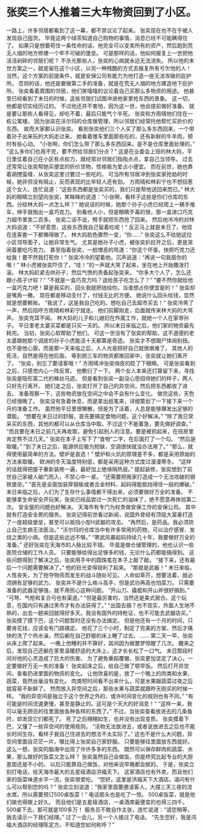 # 张奕三个人推着三大车物资回到了小区。
一路上，许多邻居都看到了这一幕，都不禁议论了起来。
张奕现在也不在乎被人发现自己囤货。
毕竟这两个绿茶知道自己购物的事情，消息已经不可能瞒得住了。
如果只是想要苟住一条性命的话，他完全可以变卖所有的资产，然后跑到荒无人烟的地方修建一个牢不可破的堡垒。
可是那样的话，他如何报复上一世把他活活剁碎的邻居们呢？
不杀光那些人，张奕的心病就永远无法消失。
所以他的末世方案之一，就是留在这个小区，以另一种残酷的方式去报复所有亏欠他的人！
当然，这个方案的前提条件，就是安保公司有能力为他打造一座无法攻破的庇护所。
否则的话，他还是要做第二手的准备，就是在荒无人烟的地方建造地下庇护所。
张奕看着周围的邻居，他们笑嘻嘻的议论着自己买那么多物资的用途。
他甚至已经看到了末日的时候，这些邻居们试图冲进他家里抢东西的景象。
这一切，他都是切实经历过的。
不过他还并不害怕，因为这一世，他会提前做好准备。
就是要让那些人看得见，却吃不着，最后只能气个半死。
张奕和方雨晴他们住在一栋公寓楼。
因为张奕在沃尔玛的仓库做管理，所以邻居们经常托他帮忙买折价的东西。
故而大家都认识张奕。
看到张奕他们三个人买了那么多东西回来，一个带着孙子出来玩的大妈走过来。
她看着推车里面那些吃的，还有新鲜的牛羊肉，顿时有些心动。
“小张啊，你们怎么带了那么多东西回来。是不是仓库里面处理的。”
“这么多你们也用不完，要不然给邻居们分点？”
这是在业委会上班的林大妈，平日里仗着自己在小区有点权力，就经常对邻居们指指点点，拿自己当领导。
过去还常常让张奕帮她买便宜的折价货物，性格极为爱占小便宜。
而在前世，她也靠着胡搅蛮缠，从张奕这里讨要过一些吃的。
可当所有邻居冲到张奕家抢劫的时候，她非但没有阻止，反而表现的比年轻人还有劲。
方雨晴和林彩宁也不想招惹这个女人，连忙说道：“这些东西都是张奕买的，我们只是帮他送回来而已。”
林大妈的眼睛立刻望向张奕，笑眯眯的说道：“小张啊，看样子这些是你们仓库的东西。分给林大妈一点怎么样？”
她说话的时候，她那个孙子小虎已经爬上一辆手推车，伸手就掏出一盒巧克力。
别看他人小，但是眼睛歹毒的很，那一盒进口巧克力超市里卖二百多。
张奕二话不说，劈手就把东西抢了回来。
然后他冷冷的对林大妈说道：“不好意思，这些东西我自己留着吃呢！”
反正马上就是末日了，他现在连客套一下都懒得做了。
林大妈脸色骤然一变，“你……”
张奕这么不给她这位小区领导面子，让她非常生气。
尤其是她孙子小虎，被张奕扒拉开之后，更是哭闹着要吃巧克力。
甚至指着张奕，一脸憎恶的骂道：“你这个坏蛋，快把巧克力还给我！要不然我打死你！”
张奕冷冷的望着他，沉声说道：“再说一句我扇你的嘴！”
林小虎被张奕吓住了，“哇！”的一声就大哭了起来，坐在地上开始撒泼打滚。
林大妈赶紧去哄孙子，然后气愤的责备起张奕来。
“你多大个人了，怎么还跟小孩子计较？”
“不就是一盒巧克力吗？送给孩子吃怎么了？”
“要不然你就给他一盒巧克力吧！算是我买的，回头我就把钱给你。当谁想占你便宜是的！”
张奕却是嘴角一撇。
现在都是移动支付了，付钱无比的方便。
她说什么回头给钱，显然就是想要赖账。
“我说了，这是我自己吃的。想吃自己去超市买去！”
张奕冷笑了一声，然后招呼方雨晴和林彩宁就走。
他们前脚刚走，后面就传来林大妈的大骂声。
张奕充耳不闻。
林大妈的儿子和儿媳妇在外面工作，就她一个人在家带孙子。
平日里老太婆买菜都是只买一天的。
所以末日来临之后，他们家的物资最先耗完。
当初，张奕心软帮助了他们。
可这一世没有了张奕的帮助，这不道德的老太婆跟她那个调皮的孙子小虎能活十天都算是奇迹。
张奕才不想跟尸体闹别扭。
也不是他心狠，而是那一天来临之后，人人光是顾好自己就很艰难了。
其他人的死活，自然是得在他后面。
等到把三车的物资都推回家中，张奕就让她们离开了。
“张奕，别忘了要请客哦！”
方雨晴冲张奕俏皮的眨了下眼睛。
可是张奕看到之后，只感觉内心一阵反胃。
他敷衍了一下。
两个女人本来还打算留下来，寻找张奕是隐形富二代的蛛丝马迹。
但是看到张奕一副没心思招待她们的样子，两人只好先行离开。
她们走之后，张奕打开了自己的异空间，然后把东西都收了进去。
准备观察一下，这些物资放在空间之中会不会有什么变化。
做完这些，天色已经很晚了。
张奕没有急着休息，而是拿出纸笔来，详细策划了一下接下来一个月的准备工作。
虽然他平日里很懒散，但是为了活着，人总是能够爆发出足够的潜能。
“想要在末日过的舒服，首先要搞定食物问题，这个好解决。”
“除了我日常采买的东西，其他的都可以从仓库当中取。不过这个不能着急，要先做好调查。”
“而且要在末日之前几天再收取，避免引起别人的注意。要是被抓起来，在班房里肯定熬不过几天。”
张奕在本子上写下了“食物”二字，在后面打了一个勾。
“然后是取暖。”
“到了末日之后，能源供应极为短缺，空调很快就没办法用了。”
“那么，就得使用最简单的方法。壁炉是首选！”
壁炉和火炕的原理差不多，都是采用原始的方法来取暖。
欧洲的冬天温度特别低，都是采用这种方式度过漫漫寒冬。
“这样的话就得把屋子重新装修一遍，最好加上绝缘隔热层。”
提起装修，张奕想到了前世自己家被人破门而入，不禁心中一紧。
“还需要把我家打造成一个无法攻破的钢铁堡垒。”
“首先是全面加装厚钢板或者合金材料，起码得能抵挡得住一般的爆破。”
末日来临之后，人们为了生存什么事情都干得出来，必须要做好万全的准备。
不能够拿生命安全开玩笑，张奕已经品尝过一次死亡的滋味了，绝不愿意再体验第二次。
安全屋的问题也好解决。
天海市有专门为权贵做安保工作的安保公司。
其中就有打造安全房的服务。
张奕记得前世看过新闻，说国外曾经有顶级大富豪打造了一座超级堡垒，甚至可以抵挡小型H武器的攻击。
“再然后，是药品。我必须防止自己生病无法医治。”
“沃尔玛的仓库当中有许多常用的药物，可以治疗感冒、发烧之类的小病。但是这些远远不够。”
“寒武风暴起码持续几十年，我要做好万全的准备。”
还好张奕在天海市的人脉比较不错。
毕竟是做仓储管理的，他也认识一些医院仓储的工作人员。
只要能够给得出足够多的钱，无论什么药都能搞得到。
这些问题得到了解决之后，张奕用手中的圆珠笔在本子上敲了敲。
“接下来，还有最后一个问题需要解决了。”
他的目光变得锐利了起来。
“那就是武器！”
末日来临，人性丧失，为了抢夺物资而发生的战斗随处可见。
人命如草芥，想要活着，就必须拥有足够的武力。
张奕并不是什么格斗高手，但是武功再高也怕菜刀。
只需要准备的武器足够强，就不用担心这种问题。
“开山刀、撬棍和开山斧很好搞到。”
“弓弩、气枪和复合弓也有渠道。”
“但是最厉害的，当然还是美式居合。这个玩意，在国内只有通过黑市才有办法获得了。”
“出国去搞？也不现实，外面人生地不熟的，出去一趟来回就得好多天。我没有国外的持枪证，也不可能去武器店买。”
张奕摸了摸下巴，这个问题暂时还没有办法搞定。
但是他还有一个月的时间，只要肯花钱，应该会有门路搞定。
他花了三个小时，制定了完美的方案，然后才痛快的洗了个热水澡，然后躺在自己舒服的床上睡了过去。
……
第二天一早，张奕从床上爬了起来。
一晚上他睡的并不算好，其间因为做噩梦惊醒了几次。
醒来之后，发现自己还躺在家里温暖舒适的大床上，这才长长松了一口气。
末日那段时间对他的心灵造成了巨大的伤害。
为了避免重蹈覆辙，张奕更加坚定了决心，一定要做好万无一失的准备！
张奕起床之后，给自己做了顿早饭。
然后打开异空间，查看扔进里面的物资的变化。
让他欣喜的是，放了一个晚上的肉类和水果、蔬菜，竟然丝毫没有变化。
肉类短时间看不出来什么，可是水果跟蔬菜过夜之后就容易不新鲜了。
然而放入异空间之后，那些水果与蔬菜就跟昨天刚买的时候一样。
“我的异空间是独立于这个世界之外的，或许时间变化的规则也有不同。”
“有可能是时间流速更慢，甚至是静止的。这可是个天大的好消息！”
“这样一来，我可以毫无顾忌的往里面放各种各样的东西了。”
不过，当张奕查看放进去的几条鱼时，却发现它们都死了。
死了之后栩栩如生，也并没有出现变质。
张奕摸着下巴，又懂了一些异空间的使用规则。
“活物无法放进去，或者说放进去之后也不能长时间生存。看样子我自己住进去的想法不太实际了。”
这也不是什么大问题，异空间里面自茫茫一片，哪比得上张奕自己家舒服。
只要能够往里面放东西就好。
这么一想，张奕的脑海中出现了许许多多的东西。
既然可以保存鲜肉和蔬菜、水果，那么做好的饭菜又怎么样？
张奕虽然自己会做饭，但是终究比起专业的大厨差距还是不小的。
以后只能靠自己做饭，对他来说早晚都会腻的。
于是，张奕立刻打电话，给天海市最大的五星级酒店洪福天下。
这家酒店也有外卖，而且他们家的饭菜味道水平一流，张奕很爱吃。
“您好，这里是洪福天下大酒店。请问有什么可以帮到您的吗？”
张奕立刻说道：“我家里面要邀请客人，大摆三天三夜的流水席。所以需要预订500桌饭菜！”
电话那头也是吃了一惊。
500桌饭菜，就是他们做也得做上好久。
而且他们是五星级酒店，一桌酒席最便宜的也得三四千。
500桌下去，那可就是100多万！
服务员不敢自作主张，连忙说道：“请您稍等，我去请示一下我们经理。”
过了一会儿，另一个人接过了电话。
“先生您好，我是鸿福大酒店的经理陈定方。不知道您如何称呼？”

